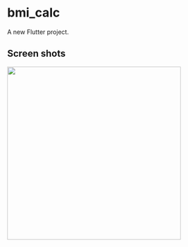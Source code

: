 # bmi_calc

A new Flutter project.

## Screen shots

<img src = "https://user-images.githubusercontent.com/121785209/230357488-4cd2f24a-7b55-4dd6-beb9-238e13dc7e0d.png" height = 400px/>
